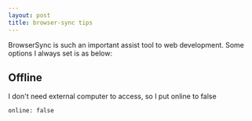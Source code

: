 ```yaml
---
layout: post 
title: browser-sync tips
---
```

BrowserSync is such an important assist tool to web development. Some options I always set is as below:


## Offline 

I don't need external computer to access, so I put online to false

```
online: false
```
